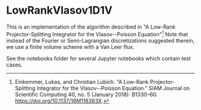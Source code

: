 # LowRankVlasov1D1V

This is an implementation of the algorithm described in "A Low-Rank Projector-Splitting Integrator for the Vlasov--Poisson Equation"[^1]
Note that instead of the Fourier or Semi-Lagrangian discretizations suggested therein, we use a finite volume scheme with a Van Leer flux.

See the notebooks folder for several Jupyter notebooks which contain test cases.

[^1]: Einkemmer, Lukas, and Christian Lubich. “A Low-Rank Projector-Splitting Integrator for the Vlasov--Poisson Equation.” SIAM Journal on Scientific Computing 40, no. 5 (January 2018): B1330–60. https://doi.org/10.1137/18M116383X.

